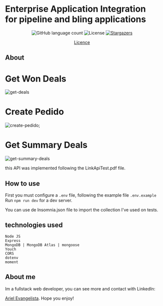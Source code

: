 
# Enterprise Application Integration for pipeline and bling applications

<p align="center">
  <img alt="GitHub language count" src="https://img.shields.io/github/languages/count/GitArika/pipeline-bling-integration-api?color=%2304D361">

  <img alt="License" src="https://img.shields.io/badge/license-MIT-%2304D361">

  <a href="https://github.com/GitArika/pipeline-bling-integration-api/stargazers">
    <img alt="Stargazers" src="https://img.shields.io/github/stars/GitArika/pipeline-bling-integration-api?style=social">
  </a>
</p>

<p align="center">
  <a href="#memo-licença">Licence</a>
</p>

## About

# Get Won Deals
![get-deals](https://media.giphy.com/media/f9x3uInlXpXfB7Q7TQ/giphy.gif)

# Create Pedido
![create-pedido](https://media.giphy.com/media/kGuqzU2BcsZwSSLevF/giphy.gif);

# Get Summary Deals
![get-summary-deals](https://media.giphy.com/media/eKsOhZPIKXl4wyGvEl/giphy.gif)

this API was implemented following the LinkApiTest.pdf file.

## How to use

First you must configure a `.env` file, following the example file `.env.example`
Run `npm run dev` for a dev server.

You can use de Insomnia.json file to import the collection I've used on tests.

## technologies used

`Node JS`<br/>
`Express`<br/>
`MongoDB | MongoDB Atlas | mongoose`<br/>
`Youch`<br/>
`CORS`<br/>
`dotenv`<br/>
`moment`<br/>

## About me

Im a fullstack web developer, you can see more and contact with LinkedIn:

[Ariel Evangelista](https://www.linkedin.com/in/ariel-evangelista-a4677614b/). Hope you enjoy!
